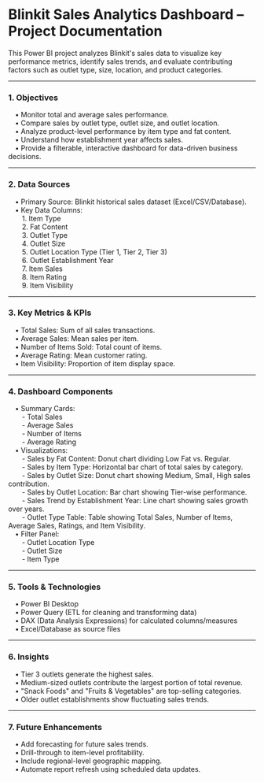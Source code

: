 # Blinkit Sales Analytics Dashboard – Project Documentation

This Power BI project analyzes Blinkit's sales data to visualize key performance metrics, identify sales trends, and evaluate contributing factors such as outlet type, size, location, and product categories.
________________________________________
### 1. Objectives <br>
&emsp;•	Monitor total and average sales performance.<br>
&emsp;•	Compare sales by outlet type, outlet size, and outlet location.<br>
&emsp;•	Analyze product-level performance by item type and fat content.<br>
&emsp;•	Understand how establishment year affects sales.<br>
&emsp;•	Provide a filterable, interactive dashboard for data-driven business decisions.<br>
________________________________________
### 2. Data Sources<br>
&emsp;•	Primary Source: Blinkit historical sales dataset (Excel/CSV/Database).<br>
&emsp;•	Key Data Columns:<br>
&emsp;&emsp;1. Item Type<br>
&emsp;&emsp;2.	Fat Content<br>
&emsp;&emsp;3.	Outlet Type<br>
&emsp;&emsp;4.	Outlet Size<br>
&emsp;&emsp;5.	Outlet Location Type (Tier 1, Tier 2, Tier 3)<br>
&emsp;&emsp;6.	Outlet Establishment Year<br>
&emsp;&emsp;7.	Item Sales<br>
&emsp;&emsp;8.	Item Rating<br>
&emsp;&emsp;9.	Item Visibility<br>
________________________________________
### 3. Key Metrics & KPIs<br>
&emsp;•	Total Sales: Sum of all sales transactions.<br>
&emsp;•	Average Sales: Mean sales per item.<br>
&emsp;•	Number of Items Sold: Total count of items.<br>
&emsp;•	Average Rating: Mean customer rating.<br>
&emsp;•	Item Visibility: Proportion of item display space.<br>
________________________________________
### 4. Dashboard Components<br>
&emsp;•	Summary Cards:<br>
&emsp;&emsp;-	Total Sales<br>
&emsp;&emsp;-	Average Sales<br>
&emsp;&emsp;-	Number of Items<br>
&emsp;&emsp;-	Average Rating<br>
&emsp;•	Visualizations:<br>
&emsp;&emsp;-	Sales by Fat Content: Donut chart dividing Low Fat vs. Regular.<br>
&emsp;&emsp;-	Sales by Item Type: Horizontal bar chart of total sales by category.<br>
&emsp;&emsp;-	Sales by Outlet Size: Donut chart showing Medium, Small, High sales contribution.<br>
&emsp;&emsp;-	Sales by Outlet Location: Bar chart showing Tier-wise performance.<br>
&emsp;&emsp;-	Sales Trend by Establishment Year: Line chart showing sales growth over years.<br>
&emsp;&emsp;-	Outlet Type Table: Table showing Total Sales, Number of Items, Average Sales, Ratings, and Item Visibility.<br>
&emsp;•	Filter Panel:<br>
&emsp;&emsp;-	Outlet Location Type<br>
&emsp;&emsp;-	Outlet Size<br>
&emsp;&emsp;-	Item Type<br>
________________________________________
### 5. Tools & Technologies<br>
&emsp;•	Power BI Desktop<br>
&emsp;•	Power Query (ETL for cleaning and transforming data)<br>
&emsp;•	DAX (Data Analysis Expressions) for calculated columns/measures<br>
&emsp;•	Excel/Database as source files<br>
________________________________________
### 6. Insights<br>
&emsp;•	Tier 3 outlets generate the highest sales.<br>
&emsp;•	Medium-sized outlets contribute the largest portion of total revenue.<br>
&emsp;•	"Snack Foods" and "Fruits & Vegetables" are top-selling categories.<br>
&emsp;•	Older outlet establishments show fluctuating sales trends.<br>
________________________________________
### 7. Future Enhancements<br>
&emsp;•	Add forecasting for future sales trends.<br>
&emsp;•	Drill-through to item-level profitability.<br>
&emsp;•	Include regional-level geographic mapping.<br>
&emsp;•	Automate report refresh using scheduled data updates.<br>

